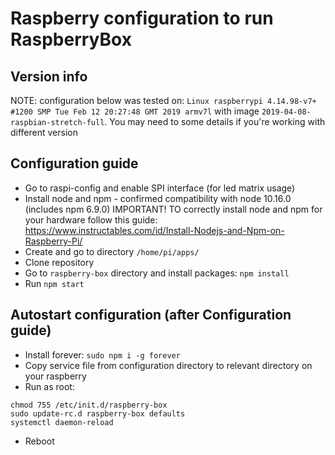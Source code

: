 # Raspberry configuration to run RaspberryBox

## Version info
NOTE: configuration below was tested on:
`Linux raspberrypi 4.14.98-v7+ #1200 SMP Tue Feb 12 20:27:48 GMT 2019 armv7l`
with image `2019-04-08-raspbian-stretch-full`.
You may need to some details if you're working with different version

## Configuration guide

* Go to raspi-config and enable SPI interface (for led matrix usage)
* Install node and npm - confirmed compatibility with node 10.16.0 (includes npm 6.9.0)
IMPORTANT! TO correctly install node and npm for your hardware follow this guide: 
https://www.instructables.com/id/Install-Nodejs-and-Npm-on-Raspberry-Pi/<br>
* Create and go to directory `/home/pi/apps/`
* Clone repository
* Go to `raspberry-box` directory and install packages: `npm install`
* Run `npm start`

## Autostart configuration (after Configuration guide)
* Install forever: `sudo npm i -g forever`
* Copy service file from configuration directory to relevant directory on your raspberry
* Run as root:
```
chmod 755 /etc/init.d/raspberry-box
sudo update-rc.d raspberry-box defaults
systemctl daemon-reload
```
* Reboot 






